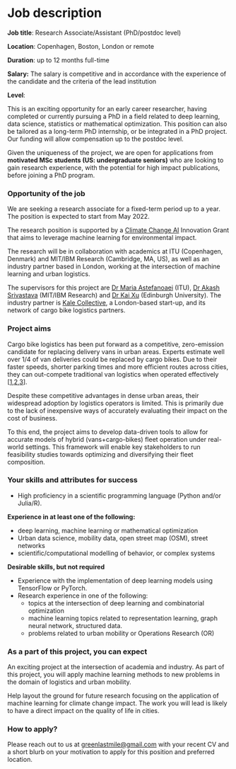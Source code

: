 # Job description

**Job title**: Research Associate/Assistant (PhD/postdoc level) 

**Location**: Copenhagen, Boston, London or remote

**Duration**: up to 12 months full-time

**Salary:** The salary is competitive and in accordance with the experience of the candidate and the criteria of the lead institution

**Level**: 

This is an exciting opportunity for an early career researcher, having completed or currently pursuing a PhD in a field related to deep learning, data science, statistics or mathematical optimization. This position can also be tailored as a long-term PhD internship, or be integrated in a PhD project. Our funding will allow compensation up to the postdoc level. 

Given the uniqueness of the project, we are open for applications from **motivated MSc students (US: undergraduate seniors)** who are looking to gain research experience, with the potential for high impact publications, before joining a PhD program.

### Opportunity of the job

We are seeking a research associate for a fixed-term period up to a year. The position is expected to start from May 2022. 

The research position is supported by a [Climate Change AI](https://www.climatechange.ai/) Innovation Grant that aims to leverage machine learning for environmental impact.  

The research will be in collaboration with academics at ITU (Copenhagen, Denmark) and MIT/IBM Research (Cambridge, MA, US), as well as an industry partner based in London, working at the intersection of machine learning and urban logistics.

The supervisors for this project are [Dr Maria Astefanoaei](https://mariaast.github.io/) (ITU), [Dr Akash Srivastava](http://akashgit.github.io/) (MIT/IBM Research) and [Dr Kai Xu](https://xuk.ai/) (Edinburgh University). The industry partner is [Kale Collective](https://kalecollective.co.uk/), a London-based start-up, and its network of cargo bike logistics partners. 

### Project aims

Cargo bike logistics has been put forward as a competitive, zero-emission candidate for replacing delivery vans in urban areas. Experts estimate well over 1/4 of van deliveries could be replaced by cargo bikes. Due to their faster speeds, shorter parking times and more efficient routes across cities, they can out-compete traditional van logistics when operated effectively [[1](https://www.sciencedirect.com/science/article/pii/S2352146516000478),[2](https://www.researchgate.net/publication/357528729_Delivering_Paris_by_Cargo_Bikes_Ecological_Commitment_or_Economically_Feasible_The_Case_of_a_Parcel_Service_Company_-_TRB_2022),[3](https://static1.squarespace.com/static/5d30896202a18c0001b49180/t/61091edc3acfda2f4af7d97f/1627987694676/The+Promise+of+Low-Carbon+Freight.pdf)].

Despite these competitive advantages in dense urban areas, their widespread adoption by logistics operators is limited. This is primarily due to the lack of inexpensive ways of accurately evaluating their impact on the cost of business.

To this end, the project aims to develop data-driven tools to allow for accurate models of hybrid (vans+cargo-bikes) fleet operation under real-world settings. This framework will enable key stakeholders to run feasibility studies towards optimizing and diversifying their fleet composition.

### Your skills and attributes for success

- High proficiency in a scientific programming language (Python and/or Julia/R).

**Experience in at least one of the following:**

- deep learning, machine learning or mathematical optimization
- Urban data science, mobility data, open street map (OSM), street networks
- scientific/computational modelling of behavior, or complex systems

**Desirable skills, but not required**

- Experience with the implementation of deep learning models using TensorFlow or PyTorch.
- Research experience in one of the following:
    - topics at the intersection of deep learning and combinatorial optimization
    - machine learning topics related to representation learning, graph neural network, structured data.
    - problems related to urban mobility or Operations Research (OR)

### As a part of this project, you can expect

An exciting project at the intersection of academia and industry. As part of this project, you will apply machine learning methods to new problems in the domain of logistics and urban mobility.

Help layout the ground for future research focusing on the application of machine learning for climate change impact. The work you will lead is likely to have a direct impact on the quality of life in cities. 

### How to apply?

Please reach out to us at greenlastmile@gmail.com with your recent CV and a short blurb on your motivation to apply for this position and preferred location.
